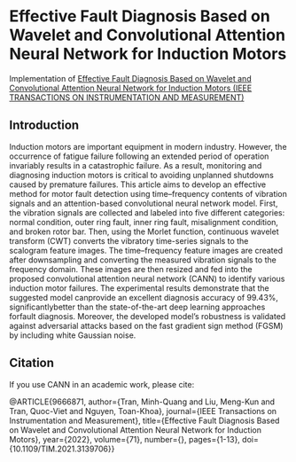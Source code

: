 # Effective Fault Diagnosis Based on Wavelet and Convolutional Attention Neural Network for Induction Motors

Implementation of [Effective Fault Diagnosis Based on Wavelet and Convolutional Attention Neural Network for Induction Motors (IEEE TRANSACTIONS ON INSTRUMENTATION AND MEASUREMENT)](https://ieeexplore.ieee.org/document/9666871)

## Introduction
Induction motors are important equipment in modern industry. However, the occurrence of fatigue failure following an extended period of operation invariably results in a catastrophic failure. As a result, monitoring and diagnosing induction motors is critical to avoiding unplanned shutdowns caused by premature failures. This article aims to develop an effective method for motor fault detection using time–frequency contents of vibration signals and an attention-based convolutional neural network model. First, the vibration signals are collected and labeled into five different categories: normal condition, outer ring fault, inner ring fault, misalignment condition, and broken rotor bar. Then, using the Morlet function, continuous wavelet transform (CWT) converts the vibratory time-series signals to the scalogram feature images. The time–frequency feature images are created after downsampling and converting the measured vibration signals to the frequency domain. These images are then resized and fed into the proposed convolutional attention neural network (CANN) to identify various induction motor failures. The experimental results demonstrate that the suggested model canprovide an excellent diagnosis accuracy of 99.43%, significantlybetter than the state-of-the-art deep learning approaches forfault diagnosis. Moreover, the developed model’s robustness is validated against adversarial attacks based on the fast gradient sign method (FGSM) by including white Gaussian noise.


## Citation
If you use CANN in an academic work, please cite:

@ARTICLE{9666871,
  author={Tran, Minh-Quang and Liu, Meng-Kun and Tran, Quoc-Viet and Nguyen, Toan-Khoa},
  journal={IEEE Transactions on Instrumentation and Measurement}, 
  title={Effective Fault Diagnosis Based on Wavelet and Convolutional Attention Neural Network for Induction Motors}, 
  year={2022},
  volume={71},
  number={},
  pages={1-13},
  doi={10.1109/TIM.2021.3139706}}
